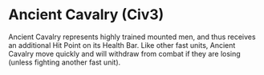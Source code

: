 # Ancient Cavalry (Civ3)

Ancient Cavalry represents highly trained mounted men, and thus receives an additional Hit Point on its Health Bar. Like other fast units, Ancient Cavalry move quickly and will withdraw from combat if they are losing (unless fighting another fast unit).